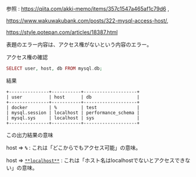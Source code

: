 参照 : https://qiita.com/akki-memo/items/357c1547a465af1c79d6 ,

https://www.wakuwakubank.com/posts/322-mysql-access-host/, 

https://style.potepan.com/articles/18387.html

表題のエラー内容は、アクセス権がないという内容のエラー。

アクセス権の確認

```php
SELECT user, host, db FROM mysql.db;
```

結果
```
+---------------+-----------+--------------------+
| user          | host      | db                 |
+---------------+-----------+--------------------+
| docker        | %         | test               |
| mysql.session | localhost | performance_schema |
| mysql.sys     | localhost | sys                |
+---------------+-----------+--------------------+
```

この出力結果の意味

host ⇒ **`%`** : これは「どこからでもアクセス可能」の意味。

host ⇒ [`**localhost**`](http://localhost) : これは「ホスト名はlocalhostでないとアクセスできない」の意味。
